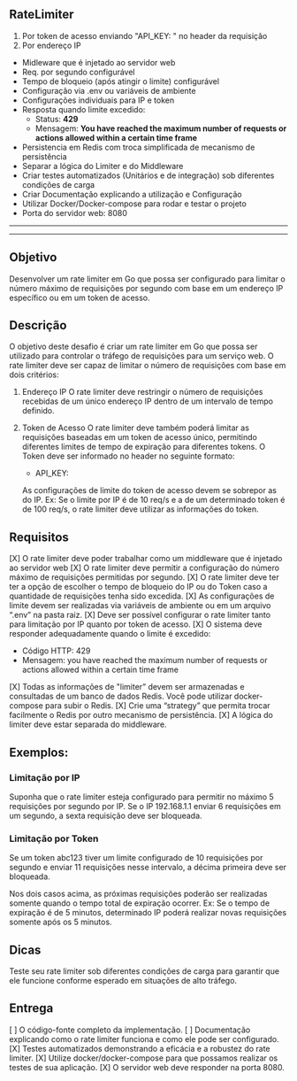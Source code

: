 ## RateLimiter

1. Por token de acesso enviando "API_KEY: <TOKEN>" no header da requisição
2. Por endereço IP

- Midleware que é injetado ao servidor web
- Req. por segundo configurável
- Tempo de bloqueio (após atingir o limite) configurável
- Configuração via .env ou variáveis de ambiente
- Configurações individuais para IP e token
- Resposta quando limite excedido:
  - Status: **429**
  - Mensagem: **You have reached the maximum number of requests or actions allowed within a certain time frame**
- Persistencia em Redis com troca simplificada de mecanismo de persistência
- Separar a lógica do Limiter e do Middleware
- Criar testes automatizados (Unitários e de integração) sob diferentes condições de carga
- Criar Documentação explicando a utilização e Configuração
- Utilizar Docker/Docker-compose para rodar e testar o projeto
- Porta do servidor web: 8080

---

---

## Objetivo

Desenvolver um rate limiter em Go que possa ser configurado para limitar o número máximo de requisições por segundo com base em um endereço IP específico ou em um token de acesso.

## Descrição

O objetivo deste desafio é criar um rate limiter em Go que possa ser utilizado para controlar o tráfego de requisições para um serviço web. O rate limiter deve ser capaz de limitar o número de requisições com base em dois critérios:

1. Endereço IP
   O rate limiter deve restringir o número de requisições recebidas de um único endereço IP dentro de um intervalo de tempo definido.
2. Token de Acesso
   O rate limiter deve também poderá limitar as requisições baseadas em um token de acesso único, permitindo diferentes limites de tempo de expiração para diferentes tokens. O Token deve ser informado no header no seguinte formato:

   - API_KEY: <TOKEN>

   As configurações de limite do token de acesso devem se sobrepor as do IP. Ex: Se o limite por IP é de 10 req/s e a de um determinado token é de 100 req/s, o rate limiter deve utilizar as informações do token.

## Requisitos

[X] O rate limiter deve poder trabalhar como um middleware que é injetado ao servidor web
[X] O rate limiter deve permitir a configuração do número máximo de requisições permitidas por segundo.
[X] O rate limiter deve ter ter a opção de escolher o tempo de bloqueio do IP ou do Token caso a quantidade de requisições tenha sido excedida.
[X] As configurações de limite devem ser realizadas via variáveis de ambiente ou em um arquivo “.env” na pasta raiz.
[X] Deve ser possível configurar o rate limiter tanto para limitação por IP quanto por token de acesso.
[X] O sistema deve responder adequadamente quando o limite é excedido:

- Código HTTP: 429
- Mensagem: you have reached the maximum number of requests or actions allowed within a certain time frame

[X] Todas as informações de "limiter” devem ser armazenadas e consultadas de um banco de dados Redis. Você pode utilizar docker-compose para subir o Redis.
[X] Crie uma “strategy” que permita trocar facilmente o Redis por outro mecanismo de persistência.
[X] A lógica do limiter deve estar separada do middleware.

## Exemplos:

### Limitação por IP

Suponha que o rate limiter esteja configurado para permitir no máximo 5 requisições por segundo por IP. Se o IP 192.168.1.1 enviar 6 requisições em um segundo, a sexta requisição deve ser bloqueada.

### Limitação por Token

Se um token abc123 tiver um limite configurado de 10 requisições por segundo e enviar 11 requisições nesse intervalo, a décima primeira deve ser bloqueada.

Nos dois casos acima, as próximas requisições poderão ser realizadas somente quando o tempo total de expiração ocorrer.
Ex: Se o tempo de expiração é de 5 minutos, determinado IP poderá realizar novas requisições somente após os 5 minutos.

## Dicas

Teste seu rate limiter sob diferentes condições de carga para garantir que ele funcione conforme esperado em situações de alto tráfego.

## Entrega

[ ] O código-fonte completo da implementação.
[ ] Documentação explicando como o rate limiter funciona e como ele pode ser configurado.
[X] Testes automatizados demonstrando a eficácia e a robustez do rate limiter.
[X] Utilize docker/docker-compose para que possamos realizar os testes de sua aplicação.
[X] O servidor web deve responder na porta 8080.
